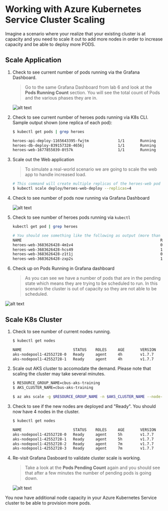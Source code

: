 # Working with Azure Kubernetes Service Cluster Scaling

Imagine a scenario where your realize that your existing cluster is at capacity and you need to scale it out to add more nodes in order to increase capacity and be able to deploy more PODS.

## Scale Application

1. Check to see current number of pods running via the Grafana Dashboard.

    > Go to the same Grafana Dashboard from lab 6 and look at the **Pods Running Count** section. You will see the total count of Pods and the various phases they are in.

    ![alt text](img/9-grafana_podsrunning.png "Grafana - Pods Running Count Graph")

2. Check to see current number of heroes pods running via K8s CLI. Sample output shown (one replica of each pod):

    ```bash
    $ kubectl get pods | grep heroes

    heroes-api-deploy-1165643395-fwjtm             1/1       Running   0          2d
    heroes-db-deploy-839157328-4656j               1/1       Running   0          2d
    heroes-web-1677855039-8t57k                    1/1       Running   0          2d
    ```

3. Scale out the Web application

    > To simulate a real-world scenario we are going to scale the web app to handle increased load.

    ```bash
    # This command will create multiple replicas of the heroes-web pod to simulate additional load on the cluster.
    $ kubectl scale deploy/heroes-web-deploy --replicas=4
    ```

4. Check to see number of pods now running via Grafana Dashboard

    ![alt text](img/9-grafana_podsrunning.png "Grafana Pods Running Count")

5. Check to see number of heroes pods running via `kubectl`

    ```bash
    kubectl get pod | grep heroes

    # You should see something like the following as output (more than one heroes-web pod and some of them in different states):
    NAME                                                              READY     STATUS    RESTARTS   AGE
    heroes-web-3683626428-4m1v4                                       0/1       Pending   0          2m
    heroes-web-3683626428-hcs49                                       1/1       Running   0          4m
    heroes-web-3683626428-z1t1j                                       0/1       Pending   0          2m
    heroes-web-3683626428-zxp2s                                       1/1       Running   0          2m
    ```

6. Check up on Pods Running in Grafana dashboard
    > As you can see we have a number of pods that are in the pending state which means they are trying to be scheduled to run. In this scenario the cluster is out of capacity so they are not able to be scheduled.

![alt text](img/9-grafana_podspending.png "Grafana Pods Pending")

## Scale K8s Cluster

1. Check to see number of current nodes running.

    ```bash
    $ kubectl get nodes

    NAME                       STATUS    ROLES     AGE       VERSION
    aks-nodepool1-42552728-0   Ready     agent     4h        v1.7.7
    aks-nodepool1-42552728-1   Ready     agent     4h        v1.7.7
    ```

2. Scale out AKS cluster to accomodate the demand. Please note that scaling the cluster may take several minutes.

    ```bash
    $ RESOURCE_GROUP_NAME=cbus-aks-training
    $ AKS_CLUSTER_NAME=cbus-aks-training

    $ az aks scale -g $RESOURCE_GROUP_NAME -n $AKS_CLUSTER_NAME --node-count 4
    ```

3. Check to see if the new nodes are deployed and "Ready". You should now have 4 nodes in the cluster.

    ```bash
    $ kubectl get nodes

    NAME                       STATUS    ROLES     AGE       VERSION
    aks-nodepool1-42552728-0   Ready     agent     5h        v1.7.7
    aks-nodepool1-42552728-1   Ready     agent     5h        v1.7.7
    aks-nodepool1-42552728-2   Ready     agent     7m        v1.7.7
    aks-nodepool1-42552728-3   Ready     agent     7m        v1.7.7
    ```

4. Re-visit Grafana Dasboard to validate cluster scale is working.

    > Take a look at the **Pods Pending Count** again and you should see that after a few minutes the number of pending pods is going down.

    ![alt text](img/9-grafana_podsscaling.png "Grafana Pods Scaling Count")

You now have additional node capacity in your Azure Kubernetes Service cluster to be able to provision more pods.
